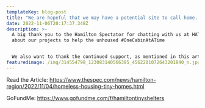 ```yaml
---
templateKey: blog-post
title: "We are hopeful that we may have a potential site to call home. "
date: 2022-11-06T20:17:37.348Z
description: >-
  A big thank you to the Hamilton Spectator for chatting with us at HATS to talk
  about our projects to help the unhoused #OneCabinAtATime 


  We also want to thank the continued support, as mentioned in this article, not only from all of your donations but from the students of Westdale Secondary School with their work completed on building one of the cabins. 
featuredimage: /img/314554798_123083140566395_4562201072643201840_n.jpg
---
```

Read the Article: 
https://www.thespec.com/news/hamilton-region/2022/11/04/homeless-housing-tiny-homes.html


GoFundMe:
https://www.gofundme.com/f/hamiltontinyshelters